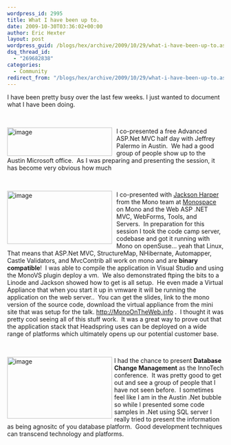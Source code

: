 ```yaml
---
wordpress_id: 2995
title: What I have been up to.
date: 2009-10-30T03:36:02+00:00
author: Eric Hexter
layout: post
wordpress_guid: /blogs/hex/archive/2009/10/29/what-i-have-been-up-to.aspx
dsq_thread_id:
  - "269682838"
categories:
  - Community
redirect_from: "/blogs/hex/archive/2009/10/29/what-i-have-been-up-to.aspx/"
---
```

I have been pretty busy over the last few weeks. I just wanted to document what I have been doing.

&#160;

[<img style="border-bottom: 0px;border-left: 0px;margin: 0px 10px 0px 0px;border-top: 0px;border-right: 0px" border="0" alt="image" align="left" src="http://lostechies.com/content/erichexter/uploads/2011/03/image_thumb_04517FAF.png" width="244" height="66" />](http://lostechies.com/content/erichexter/uploads/2011/03/image_6BC1E25E.png) I co-presented a free Advanced ASP.Net MVC half day with Jeffrey Palermo in Austin.&#160; We had a good group of people show up to the Austin Microsoft office.&#160; As I was preparing and presenting the session, it has become very obvious how much 

&#160;

[<img style="border-bottom: 0px;border-left: 0px;margin: 0px 10px 0px 0px;border-top: 0px;border-right: 0px" border="0" alt="image" align="left" src="http://lostechies.com/content/erichexter/uploads/2011/03/image_thumb_1555AD92.png" width="244" height="123" />](http://lostechies.com/content/erichexter/uploads/2011/03/image_4ED8BD89.png) 

I co-presented with [Jackson Harper](http://twitter.com/jacksonh) from the Mono team at [Monospace](http://monospace.us/) on Mono and the Web ASP .NET MVC, WebForms, Tools, and Servers.&#160; In preparation for this session I took the code camp server, codebase and got it running with Mono on openSuse… yeah that Linux, That means that ASP.Net MVC, StructureMap, NHibernate, Automapper, Castle Validators, and MvcContrib all work on mono and are **binary compatible**!&#160; I was able to compile the application in Visual Studio and using the MonoVS plugin deploy a vm.&#160; We also demonstrated ftping the bits to a Linode and Jackson showed how to get is all setup.&#160; He even made a Virtual Appliance that when you start it up in vmware it will be running the application on the web server..&#160; You can get the slides, link to the mono version of the source code, download the virtual appliance from the mini site that was setup for the talk. <http://MonoOnTheWeb.info> .&#160; I thought it was pretty cool seeing all of this stuff work.&#160; It was a great way to prove out that the application stack that Headspring uses can be deployed on a wide range of platforms which ultimately opens up our potential customer base.

&#160;

[<img style="border-bottom: 0px;border-left: 0px;margin: 0px 5px 0px 0px;border-top: 0px;border-right: 0px" border="0" alt="image" align="left" src="http://lostechies.com/content/erichexter/uploads/2011/03/image_thumb_141114B3.png" width="244" height="143" />](http://lostechies.com/content/erichexter/uploads/2011/03/image_1B9C8420.png) </p> </p> 

I had the chance to present **Database Change Management** as the InnoTech conference.&#160; It was pretty good to get out and see a group of people that I have not seen before.&#160; I sometimes feel like I am in the Austin .Net bubble so while I presented some code samples in .Net using SQL server I really tried to present the information as being agnositc of you database platform.&#160; Good development techniques can transcend technology and platforms.